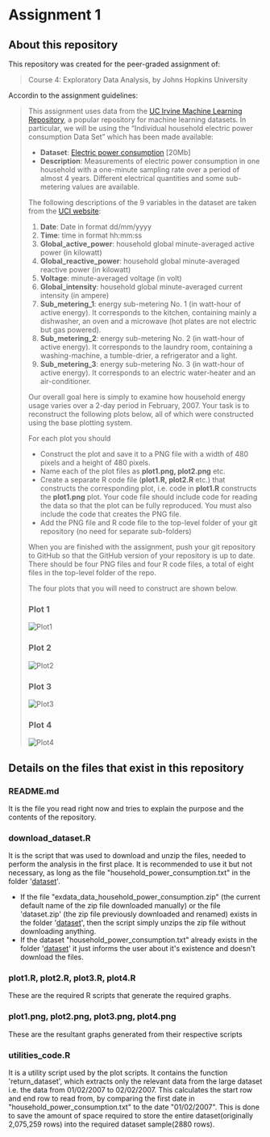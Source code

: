 # Assignment 1

## About this repository 
 
This repository was created for the peer-graded assignment of: 

> Course 4: Exploratory Data Analysis,
by Johns Hopkins University

Accordin to the assignment guidelines:

 

> This assignment uses data from the [UC Irvine Machine Learning Repository](http://archive.ics.uci.edu/ml/), a popular repository for machine learning datasets. In particular, we will be using the “Individual household electric power consumption Data Set” which has been made available:
> 
> -   **Dataset**: [Electric power consumption](https://d396qusza40orc.cloudfront.net/exdata%2Fdata%2Fhousehold_power_consumption.zip)
> [20Mb]
> -   **Description**: Measurements of electric power consumption in one household with a one-minute sampling rate over a period of almost 4 years. Different electrical quantities and some sub-metering values are available.
> 
> The following descriptions of the 9 variables in the dataset are taken
> from the [UCI website](https://archive.ics.uci.edu/ml/datasets/Individual+household+electric+power+consumption):
> 
> 1.  **Date**: Date in format dd/mm/yyyy
> 2.  **Time**: time in format hh:mm:ss
> 3.  **Global_active_power**: household global minute-averaged active power (in kilowatt)
> 4.  **Global_reactive_power**: household global minute-averaged reactive power (in kilowatt)
> 5.  **Voltage**: minute-averaged voltage (in volt)
> 6.  **Global_intensity**: household global minute-averaged current intensity (in ampere)
> 7.  **Sub_metering_1**: energy sub-metering No. 1 (in watt-hour of active energy). It corresponds to the kitchen, containing mainly a
> dishwasher, an oven and a microwave (hot plates are not electric but
> gas powered).
> 8.  **Sub_metering_2**: energy sub-metering No. 2 (in watt-hour of active energy). It corresponds to the laundry room, containing a
> washing-machine, a tumble-drier, a refrigerator and a light.
> 9.  **Sub_metering_3**: energy sub-metering No. 3 (in watt-hour of active energy). It corresponds to an electric water-heater and an air-conditioner.
> 
> Our overall goal here is simply to examine how household energy usage
> varies over a 2-day period in February, 2007. Your task is to
> reconstruct the following plots below, all of which were constructed
> using the base plotting system.
> 
> For each plot you should
> -   Construct the plot and save it to a PNG file with a width of 480 pixels and a height of 480 pixels.
> -   Name each of the plot files as **plot1.png, plot2.png** etc.
> -   Create a separate R code file (**plot1.R, plot2.R** etc.) that constructs the corresponding plot, i.e. code in **plot1.R** constructs
> the **plot1.png** plot. Your code file should include code for reading
> the data so that the plot can be fully reproduced. You must also
> include the code that creates the PNG file.
> -   Add the PNG file and R code file to the top-level folder of your git repository (no need for separate sub-folders)
> 
> When you are finished with the assignment, push your git repository to
> GitHub so that the GitHub version of your repository is up to date.
> There should be four PNG files and four R code files, a total of eight
> files in the top-level folder of the repo.
> 
> The four plots that you will need to construct are shown below. 
> 
> 
> ### Plot 1
> 
> 
> ![Plot1](Assignment-1/required_images/ExDataCP1Plot1.png) 
> 
> 
> ### Plot 2
> 
> ![Plot2](Assignment-1/required_images/ExDataCP1Plot2.png) 
> 
> 
> ### Plot 3
> 
> ![Plot3](Assignment-1/required_images/ExDataCP1Plot3.png) 
> 
> 
> ### Plot 4
> 
> ![Plot4](Assignment-1/required_images/ExDataCP1Plot4.png)

## Details on the files that exist in this repository
### README.md 
It is the file you read right now and tries to explain the purpose and
the contents of the repository.
 
### download_dataset.R 
It is the script that was used to download and unzip the files, needed to perform the analysis in the first place. 
It is recommended to use it but not necessary, as long as the file "household_power_consumption.txt" in the  folder '[dataset](https://github.com/lesasi/explanatory-data-analysis-coursera-assignment/tree/master/Assignment-1/dataset)'. 

 - If the file "exdata_data_household_power_consumption.zip" (the current default name of the zip file downloaded manually) or the file 'dataset.zip' (the zip file previously downloaded and renamed) exists
   in the folder '[dataset](https://github.com/lesasi/explanatory-data-analysis-coursera-assignment/tree/master/Assignment-1/dataset)', then the script simply unzips the zip file
   without downloading anything.
 - If the dataset "household_power_consumption.txt" already exists in the folder '[dataset](https://github.com/lesasi/explanatory-data-analysis-coursera-assignment/tree/master/Assignment-1/dataset)'  it just informs the user about it's existence and doesn't download the files.
### plot1.R, plot2.R, plot3.R, plot4.R 

These are the required R scripts that generate the required graphs.

### plot1.png, plot2.png, plot3.png, plot4.png

These are the resultant graphs generated from their respective scripts

### utilities_code.R

It is a utility script used by the plot scripts. It contains the function 'return_dataset', which extracts only the relevant data from 
the large dataset i.e. the data from 01/02/2007 to 02/02/2007. This calculates the start row and end row to read from, by comparing the first date in "household_power_consumption.txt" to the date "01/02/2007". 
This is done to save the amount of space required to store the entire dataset(originally 2,075,259 rows) into the required dataset sample(2880 rows). 

